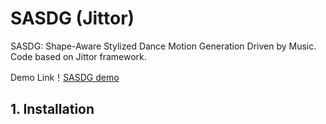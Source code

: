 # SASDG (Jittor)
SASDG: Shape-Aware Stylized Dance Motion Generation Driven by Music. Code based on Jittor framework.

Demo Link！[SASDG demo](https://www.bilibili.com/video/BV1Xy4qeQEmj)

## 1. Installation
